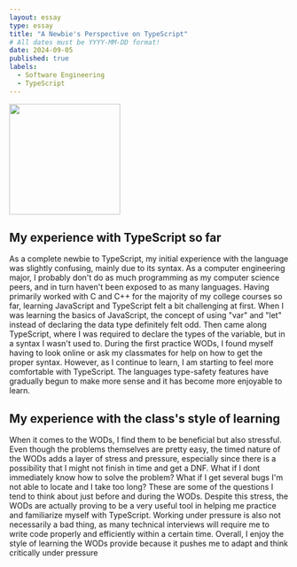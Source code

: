 ```yaml
---
layout: essay
type: essay
title: "A Newbie's Perspective on TypeScript"
# All dates must be YYYY-MM-DD format!
date: 2024-09-05
published: true
labels:
  - Software Engineering
  - TypeScript
---
```


<img width="200px" class="rounded float-start pe-4" src="../typescriptlogo.png">

## My experience with TypeScript so far

As a complete newbie to TypeScript, my initial experience with the language was slightly confusing, mainly due to its syntax. As a computer engineering major, I probably don't do as much programming as my computer science peers, and in turn haven't been exposed to as many languages. Having primarily worked with C and C++ for the majority of my college courses so far, learning JavaScript and TypeScript felt a bit challenging at first. When I was learning the basics of JavaScript, the concept of using "var" and "let" instead of declaring the data type definitely felt odd. Then came along TypeScript, where I was required to declare the types of the variable, but in a syntax I wasn't used to. During the first practice WODs, I found myself having to look online or ask my classmates for help on how to get the proper syntax. However, as I continue to learn, I am starting to feel more comfortable with TypeScript. The languages type-safety features have gradually begun to make more sense and it has become more enjoyable to learn.

## My experience with the class's style of learning 

When it comes to the WODs, I find them to be beneficial but also stressful. Even though the problems themselves are pretty easy, the timed nature of the WODs adds a layer of stress and pressure, especially since there is a possibility that I might not finish in time and get a DNF. What if I dont immediately know how to solve the problem? What if I get several bugs I'm not able to locate and I take too long? These are some of the questions I tend to think about just before and during the WODs. Despite this stress, the WODs are actually proving to be a very useful tool in helping me practice and familiarize myself with TypeScript. Working under pressure is also not necessarily a bad thing, as many technical interviews will require me to write code properly and efficiently within a certain time. Overall, I enjoy the style of learning the WODs provide because it pushes me to adapt and think critically under pressure
